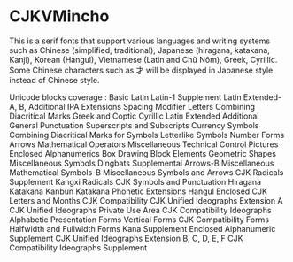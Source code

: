 # CJKVMincho
This is a serif fonts that support various languages and writing systems such as Chinese (simplified, traditional), Japanese (hiragana, katakana, Kanji), Korean (Hangul), Vietnamese (Latin and Chữ Nôm), Greek, Cyrillic. Some Chinese characters such as 才 will be displayed in Japanese style instead of Chinese style. 

Unicode blocks coverage :
Basic Latin
Latin-1 Supplement
Latin Extended-A, B, Additional
IPA Extensions
Spacing Modifier Letters
Combining Diacritical Marks
Greek and Coptic
Cyrillic
Latin Extended Additional
General Punctuation
Superscripts and Subscripts
Currency Symbols
Combining Diacritical Marks for Symbols
Letterlike Symbols
Number Forms
Arrows
Mathematical Operators
Miscellaneous Technical
Control Pictures
Enclosed Alphanumerics
Box Drawing
Block Elements
Geometric Shapes
Miscellaneous Symbols
Dingbats
Supplemental Arrows-B
Miscellaneous Mathematical Symbols-B
Miscellaneous Symbols and Arrows
CJK Radicals Supplement
Kangxi Radicals
CJK Symbols and Punctuation
Hiragana
Katakana
Kanbun
Katakana Phonetic Extensions
Hangul
Enclosed CJK Letters and Months
CJK Compatibility
CJK Unified Ideographs Extension A
CJK Unified Ideographs
Private Use Area
CJK Compatibility Ideographs
Alphabetic Presentation Forms
Vertical Forms
CJK Compatibility Forms
Halfwidth and Fullwidth Forms
Kana Supplement
Enclosed Alphanumeric Supplement
CJK Unified Ideographs Extension B, C, D, E, F
CJK Compatibility Ideographs Supplement
